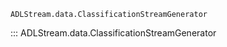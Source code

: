 ```
ADLStream.data.ClassificationStreamGenerator
```
::: ADLStream.data.ClassificationStreamGenerator